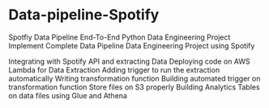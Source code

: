 # Data-pipeline-Spotify

 Spotfiy Data Pipeline End-To-End Python Data Engineering Project
Implement Complete Data Pipeline Data Engineering Project using Spotify

Integrating with Spotify API and extracting Data
Deploying code on AWS Lambda for Data Extraction
Adding trigger to run the extraction automatically
Writing transformation function
Building automated trigger on transformation function
Store files on S3 properly
Building Analytics Tables on data files using Glue and Athena

